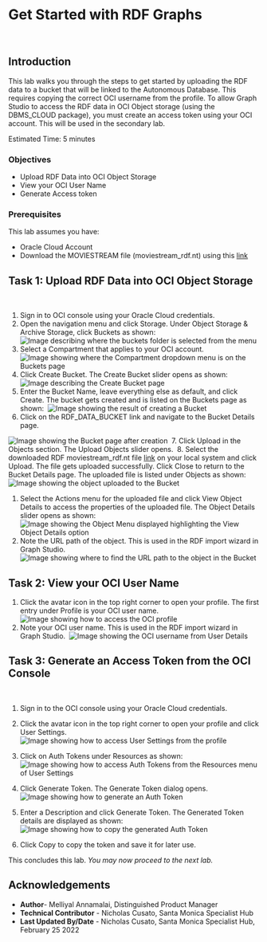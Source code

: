 # Get Started with RDF Graphs
​
## Introduction
This lab walks you through the steps to get started by uploading the RDF data to a bucket that will be linked to the Autonomous Database. This requires copying the correct OCI username from the profile. To allow Graph Studio to access the RDF data in OCI Object storage (using the DBMS_CLOUD package), you must create an access token using your OCI account. This will be used in the secondary lab.
​

Estimated Time: 5 minutes
​
### Objectives
- Upload RDF Data into OCI Object Storage
- View your OCI User Name
- Generate Access token
​
### Prerequisites
  This lab assumes you have:
  - Oracle Cloud Account
  - Download the MOVIESTREAM file (moviestream\_rdf.nt) using this [link](https://c4u04.objectstorage.us-ashburn-1.oci.customer-oci.com/p/EcTjWk2IuZPZeNnD_fYMcgUhdNDIDA6rt9gaFj_WZMiL7VvxPBNMY60837hu5hga/n/c4u04/b/livelabsfiles/o/data-management-library-files/moviestream_rdf.nt)
​
​
## **Task 1:** Upload RDF Data into OCI Object Storage
​
1. Sign in to OCI console using your Oracle Cloud credentials.
​
2. Open the navigation menu and click Storage. Under Object Storage & Archive Storage, click Buckets as shown:
​
  ![Image describing where the buckets folder is selected from the menu](./images/buckets-folder.png)
​
3. Select a Compartment that applies to your OCI account.
​
  ![Image showing where the Compartment dropdown menu is on the Buckets page](./images/compartment-menu.png)
​
4. Click Create Bucket. The Create Bucket slider opens as shown:
​
  ![Image describing the Create Bucket page](./images/create-bucket.png)
​
​
5. Enter the Bucket Name, leave everything else as default, and click Create. The bucket gets created and is listed on the Buckets page as shown:
​
  ![Image showing the result of creating a Bucket](./images/bucket-result.png)
​
6. Click on the RDF\_DATA\_BUCKET link and navigate to the Bucket Details page.

  ![Image showing the Bucket page after creation](./images/bucket-page.png)
​
7. Click Upload in the Objects section. The Upload Objects slider opens.
​
8. Select the downloaded RDF moviestream\_rdf.nt file [link](https://c4u04.objectstorage.us-ashburn-1.oci.customer-oci.com/p/EcTjWk2IuZPZeNnD_fYMcgUhdNDIDA6rt9gaFj_WZMiL7VvxPBNMY60837hu5hga/n/c4u04/b/livelabsfiles/o/data-management-library-files/moviestream_rdf.nt) on your local system and click Upload.
The file gets uploaded successfully. Click Close to return to the Bucket Details
page. The uploaded file is listed under Objects as shown:
​
  ![Image showing the object uploaded to the Bucket](./images/image-upload.png)
​
1. Select the Actions menu for the uploaded file and click View Object Details to access the properties of the uploaded file. The Object Details slider opens as shown:
​
  ![Image showing the Object Menu displayed highlighting the View Object Details option](./images/object-details.png)
​
2.   Note the URL path of the object. This is used in the RDF import wizard in Graph Studio.
​
  ![Image showing where to find the URL path to the object in the Bucket](./images/url-path.png)
​
## **Task 2:** View your OCI User Name

1. Click the avatar icon in the top right corner to open your profile. The first entry under Profile is your OCI user name.
​
  ![Image showing how to access the OCI profile](./images/oci-profile.png)
​
2. Note your OCI user name. This is used in the RDF import wizard in Graph Studio.
​
  ![Image showing the OCI username from User Details](./images/oci-username.png)
​
## **Task 3:** Generate an Access Token from the OCI Console
​
1. Sign in to the OCI console using your Oracle Cloud credentials.

2. Click the avatar icon in the top right corner to open your profile and click User Settings.
​
  ![Image showing how to access User Settings from the profile](./images/user-settings.png)
​
3. Click on Auth Tokens under Resources as shown:
​
  ![Image showing how to access Auth Tokens from the Resources menu of User Settings](./images/auth-tokens.png)
​
5. Click Generate Token. The Generate Token dialog opens.
​
  ![Image showing how to generate an Auth Token](./images/gen-tokens.png)
​
6. Enter a Description and click Generate Token. The Generated Token details are displayed as shown:
​
  ![Image showing how to copy the generated Auth Token](./images/token-details.png)
​
7. Click Copy to copy the token and save it for later use.

This concludes this lab. *You may now proceed to the next lab.*
​
## Acknowledgements

- **Author**- Melliyal Annamalai, Distinguished Product Manager
- **Technical Contributor** -  Nicholas Cusato, Santa Monica Specialist Hub
- **Last Updated By/Date** - Nicholas Cusato, Santa Monica Specialist Hub, February 25 2022
